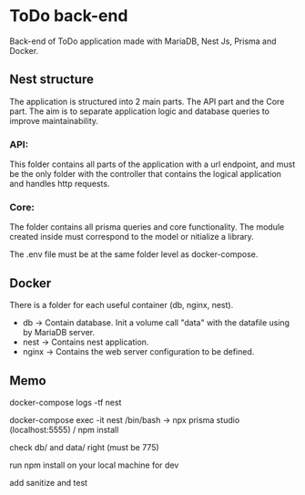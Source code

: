# ToDo back-end 
Back-end of ToDo application made with MariaDB, Nest Js, Prisma and Docker.

## Nest structure

The application is structured into 2 main parts. The API part and the Core part. The aim is to separate application logic and database queries to improve maintainability.
### API: 
This folder contains all parts of the application with a url endpoint, and must be the only folder with the controller that contains the logical application and handles http requests.  
### Core:
The folder contains all prisma queries and core functionality. The module created inside must correspond to the model or nitialize a library.

The .env file must be at the same folder level as docker-compose.

## Docker 
There is a folder for each useful container (db, nginx, nest). 
 - db -> Contain database. Init a volume call "data" with the datafile using by MariaDB server.
 - nest -> Contains nest application.
 - nginx -> Contains the web server configuration to be defined.

## Memo

docker-compose logs -tf nest  

docker-compose exec -it nest /bin/bash  -> npx prisma studio (localhost:5555) / npm install 

check db/ and data/ right (must be 775)

run npm install on your local machine for dev

add sanitize and test


